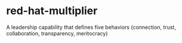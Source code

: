 # red-hat-multiplier
A leadership capability that defines five behaviors (connection, trust, collaboration, transparency, meritocracy)

